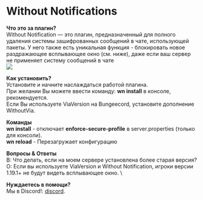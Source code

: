 # Without Notifications

**Что это за плагин?** \
Without Notification — это плагин, предназначенный для полного удаления системы зашифрованных сообщений в чате, использующей пакеты. У него также есть уникальная функция - блокировать новое раздражающее всплывающее окно (см. ниже), даже если ваш сервер не применяет систему сообщений в чате \
![](https://cdn.discordapp.com/attachments/834878536816525344/1002561207603048468/unknown.png)

**Как установить?**\
Установите и начните наслаждаться работой плагина. \
При желании Вы можете ввести команду:  **wn install** в консоле, рекомендуется. \
Если Вы используете ViaVersion на Bungeecord, установите дополнение  WithoutVia.

**Команды** \
**wn install** - отключает **enforce-secure-profile** в server.properties (только для консоли). \
**wn reload** - Перезагружает конфигурацию

**Вопросы & Ответы** \
В: Что делать, если на моем сервере установлена более старая версия? \
О: Если вы используете ViaVersion и Without Notification, игроки версии 1.19.1+ не будут видеть всплывающее окно. \

**Нуждаетесь в помощи?** \
Мы в Discord!: [discord](https://discord.gg/NtXyCuWPcv).
